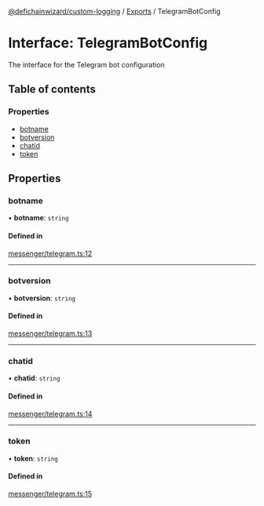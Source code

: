 [@defichainwizard/custom-logging](../README.md) / [Exports](../modules.md) / TelegramBotConfig

# Interface: TelegramBotConfig

The interface for the Telegram bot configuration

## Table of contents

### Properties

- [botname](TelegramBotConfig.md#botname)
- [botversion](TelegramBotConfig.md#botversion)
- [chatid](TelegramBotConfig.md#chatid)
- [token](TelegramBotConfig.md#token)

## Properties

### botname

• **botname**: `string`

#### Defined in

[messenger/telegram.ts:12](https://github.com/DeFiChain-Wizard/custom-logging/blob/f5a6004/src/messenger/telegram.ts#L12)

___

### botversion

• **botversion**: `string`

#### Defined in

[messenger/telegram.ts:13](https://github.com/DeFiChain-Wizard/custom-logging/blob/f5a6004/src/messenger/telegram.ts#L13)

___

### chatid

• **chatid**: `string`

#### Defined in

[messenger/telegram.ts:14](https://github.com/DeFiChain-Wizard/custom-logging/blob/f5a6004/src/messenger/telegram.ts#L14)

___

### token

• **token**: `string`

#### Defined in

[messenger/telegram.ts:15](https://github.com/DeFiChain-Wizard/custom-logging/blob/f5a6004/src/messenger/telegram.ts#L15)
